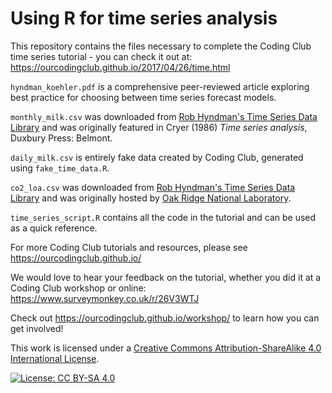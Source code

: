 # Using R for time series analysis

This repository contains the files necessary to complete the Coding Club time series tutorial - you can check it out at:
https://ourcodingclub.github.io/2017/04/26/time.html

`hyndman_koehler.pdf` is a comprehensive peer-reviewed article exploring best practice for choosing between time series forecast models.

`monthly_milk.csv` was downloaded from [Rob Hyndman's Time Series Data Library](https://datamarket.com/data/set/22ox/monthly-milk-production-pounds-per-cow-jan-62-dec-75#!ds=22ox&display=line) and was originally featured in Cryer (1986) _Time series analysis_, Duxbury Press: Belmont.

`daily_milk.csv` is entirely fake data created by Coding Club, generated using `fake_time_data.R`.

`co2_loa.csv` was downloaded from [Rob Hyndman's Time Series Data Library](https://datamarket.com/data/set/22qs/monthly-measurements-of-carbon-dioxide-above-mauna-loa-hawaii-jan-1959-dec-1990-units-parts-per-million-ppm-missing-values-have-been-filled-in-by-linear-interpolation-the-data-were-collected-by-scripps-institute-of-oceanography-la-jolla-california#!ds=22qs&display=line) and was originally hosted by [Oak Ridge National Laboratory](https://daac.ornl.gov/get_data/).

`time_series_script.R` contains all the code in the tutorial and can be used as a quick reference.


For more Coding Club tutorials and resources, please see 
https://ourcodingclub.github.io/

We would love to hear your feedback on the tutorial, whether you did it at a Coding Club workshop or online: 
https://www.surveymonkey.co.uk/r/26V3WTJ

Check out https://ourcodingclub.github.io/workshop/ to learn how you can get involved!

This work is licensed under a [Creative Commons Attribution-ShareAlike 4.0 International License](https://creativecommons.org/licenses/by-sa/4.0/).

[![License: CC BY-SA 4.0](https://licensebuttons.net/l/by-sa/4.0/80x15.png)](https://creativecommons.org/licenses/by-sa/4.0/)

